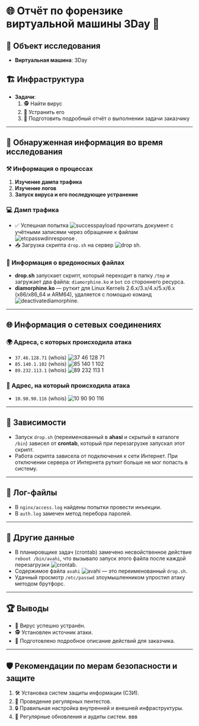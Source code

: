 # 🌐 Отчёт по форензике виртуальной машины **3Day** 🔎

## 🎯 Объект исследования
- **Виртуальная машина**: 3Day

## 🏗️ Инфраструктура
- **Задачи**:
  1. 🕵️ Найти вирус
  2. 🧹 Устранить его
  3. 📝 Подготовить подробный отчёт о выполнении задачи заказчику

---

## 🔎 Обнаруженная информация во время исследования

### ⚒️ Информация о процессах
1. **Изучение дампа трафика**
2. **Изучение логов**
3. **Запуск вируса и его последующее устранение**

### 💻 Дамп трафика
- ✅ Успешная попытка ![successpayload](https://github.com/user-attachments/assets/2a116e78-49e2-44bb-a07e-70938f3ba05c) прочитать документ с учётными записями через обращение к файлам ![etcpasswdinresponse](https://github.com/user-attachments/assets/fd42b864-6ef2-4f1a-b1b1-44ff060f05dc)
.
- 📥 Загрузка скрипта `drop.sh` на сервер ![drop sh](https://github.com/user-attachments/assets/5c0ba2c1-9bc7-405c-b2df-57e7094da702).

### 🦠 Информация о вредоносных файлах
- **drop.sh** запускает скрипт, который переходит в папку `/tmp` и загружает два файла: `diamorphine.ko` и `bot` со стороннего ресурса.
- **diamorphine.ko** — руткит для Linux Kernels 2.6.x/3.x/4.x/5.x/6.x (x86/x86_64 и ARM64), удаляется с помощью команд ![deactivatediamorphine](https://github.com/user-attachments/assets/a1e3a60d-062f-449a-92fd-deaec38ad8f7).

---

## 🌐 Информация о сетевых соединениях

### 🌍 Адреса, с которых происходила атака
- `37.46.128.71` (whois) ![37 46 128 71](https://github.com/user-attachments/assets/1e48aaef-ebf6-4e90-a93c-5bae613c6f8b)
- `85.140.1.102` (whois) ![85 140 1 102](https://github.com/user-attachments/assets/8ef1c643-5145-4365-9778-413ee0f8e3bb)
- `89.232.113.1` (whois) ![89 232 113 1](https://github.com/user-attachments/assets/8c4e1762-4013-45b3-a555-dcb8eb97537d)

### 🎯 Адрес, на который происходила атака
- `10.90.90.116` (whois) ![10 90 90 116](https://github.com/user-attachments/assets/c85a6c3f-725d-43ac-a8e0-d8235cd617a3)

---

## 🔗 Зависимости
- Запуск `drop.sh` (переименованный в **ahasi** и скрытый в каталоге `/bin`) зависел от **crontab**, который при перезагрузке запускал этот скрипт.
- Работа скрипта зависела от подключения к сети Интернет. При отключении сервера от Интернета руткит больше не мог попасть в систему.

---

## 📂 Лог-файлы
- В `nginx/access.log` найдены попытки провести инъекции.
- В `auth.log` замечен метод перебора паролей.

---

## 📑 Другие данные
- В планировщике задач (crontab) замечено несвойственное действие `reboot /bin/avahi`, что вызывало запуск этого файла после каждой перезагрузки ![crontab](https://github.com/user-attachments/assets/423368a1-5992-40e6-8de3-701c8b10c738).
- Содержимое файла `avahi` ![avahi](https://github.com/user-attachments/assets/62850f55-ea42-491b-85be-3610fbd1443f) — это переименованный `drop.sh`.
- Удачный просмотр `/etc/passwd` злоумышленником упростил атаку методом брутфорс.

---

## 🏆 Выводы
- 🧹 Вирус успешно устранён.
- 🕵️ Установлен источник атаки.
- 📝 Подготовлено подробное описание действий для заказчика.

---

## 🛡️ Рекомендации по мерам безопасности и защите
1. 🛠️ Установка систем защиты информации (СЗИ).
2. 📌 Проведение регулярных пентестов.
3. 🔒 Правильная настройка внутренней и внешней инфраструктуры.
4. 🚀 Регулярные обновления и аудиты систем.
ввв

